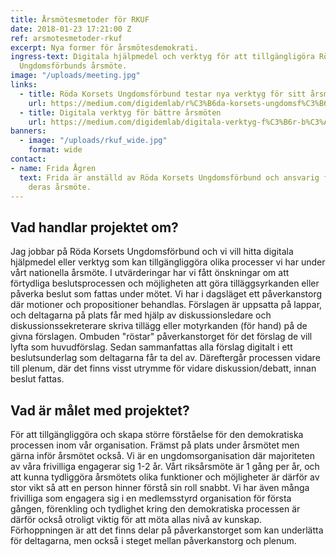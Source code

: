 ```yaml
---
title: Årsmötesmetoder för RKUF
date: 2018-01-23 17:21:00 Z
ref: arsmotesmetoder-rkuf
excerpt: Nya former för årsmötesdemokrati.
ingress-text: Digitala hjälpmedel och verktyg för att tillgängligöra Röda Korsets
  Ungdomsförbunds årsmöte.
image: "/uploads/meeting.jpg"
links:
  - title: Röda Korsets Ungdomsförbund testar nya verktyg för sitt årsmöte
    url: https://medium.com/digidemlab/r%C3%B6da-korsets-ungdomsf%C3%B6rbund-testar-nya-verktyg-f%C3%B6r-sitt-%C3%A5rsm%C3%B6te-7a4b655846d3
  - title: Digitala verktyg för bättre årsmöten
    url: https://medium.com/digidemlab/digitala-verktyg-f%C3%B6r-b%C3%A4ttre-%C3%A5rsm%C3%B6ten-9d80b9cd8c5c
banners:
  - image: "/uploads/rkuf_wide.jpg"
    format: wide
contact:
- name: Frida Ågren
  text: Frida är anställd av Röda Korsets Ungdomsförbund och ansvarig för att arrangera
    deras årsmöte.
---
```


## Vad handlar projektet om?
Jag jobbar på Röda Korsets Ungdomsförbund och vi vill hitta digitala hjälpmedel eller verktyg som kan tillgängliggöra olika processer vi har under vårt nationella årsmöte. I utvärderingar har vi fått önskningar om att förtydliga beslutsprocessen och möjligheten att göra tilläggsyrkanden eller påverka beslut som fattas under mötet. Vi har i dagsläget ett påverkanstorg där motioner och propositioner behandlas. Förslagen är uppsatta på lappar, och deltagarna på plats får med hjälp av diskussionsledare och diskussionssekreterare skriva tillägg eller motyrkanden (för hand) på de givna förslagen. Ombuden "röstar" påverkanstorget för det förslag de vill lyfta som huvudförslag. Sedan sammanfattas alla förslag digitalt i ett beslutsunderlag som deltagarna får ta del av. Däreftergår processen vidare till plenum, där det finns visst utrymme för vidare diskussion/debatt, innan beslut fattas.

## Vad är målet med projektet?
För att tillgängliggöra och skapa större förståelse för den demokratiska processen inom vår organisation. Främst på plats under årsmötet men gärna inför årsmötet också. Vi är en ungdomsorganisation där majoriteten av våra frivilliga engagerar sig 1-2 år. Vårt riksårsmöte är 1 gång per år, och att kunna tydliggöra årsmötets olika funktioner och möjligheter är därför av stor vikt så att en person hinner förstå sin roll snabbt. Vi har även många frivilliga som engagera sig i en medlemsstyrd organisation för första gången, förenkling och tydlighet kring den demokratiska processen är därför också otroligt viktig för att möta allas nivå av kunskap.  
Förhoppningen är att det finns delar på påverkanstorget som kan underlätta för deltagarna, men också i steget mellan påverkanstorg och plenum.
